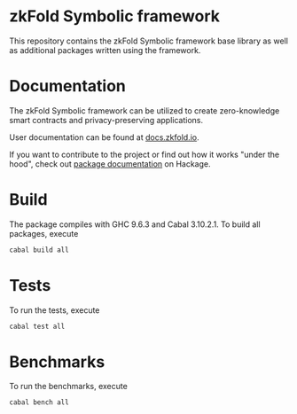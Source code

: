 # zkFold Symbolic framework
This repository contains the zkFold Symbolic framework base library as well as additional packages written using the framework.

# Documentation
The zkFold Symbolic framework can be utilized to create zero-knowledge smart contracts and privacy-preserving applications.

User documentation can be found at [docs.zkfold.io](https://docs.zkfold.io/symbolic/introduction/ "zkFold Symbolic User Documentation").

If you want to contribute to the project or find out how it works "under the hood", check out [package documentation](https://hackage.haskell.org/package/symbolic-base-0.1.0.0/candidate "zkFold Symbolic Base package") on Hackage.

# Build
The package compiles with GHC 9.6.3 and Cabal 3.10.2.1. To build all packages, execute
```bash
cabal build all
```

# Tests
To run the tests, execute
```bash
cabal test all
```

# Benchmarks
To run the benchmarks, execute
```bash
cabal bench all
```